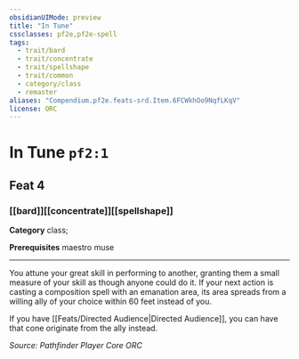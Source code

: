 ```yaml
---
obsidianUIMode: preview
title: "In Tune"
cssclasses: pf2e,pf2e-spell
tags:
  - trait/bard
  - trait/concentrate
  - trait/spellshape
  - trait/common
  - category/class
  - remaster
aliases: "Compendium.pf2e.feats-srd.Item.6FCWkhOo9NqfLKqV"
license: ORC
---
```

# In Tune `pf2:1`
## Feat 4
### [[bard]][[concentrate]][[spellshape]]

**Category** class; 



**Prerequisites** maestro muse
* * *
You attune your great skill in performing to another, granting them a small measure of your skill as though anyone could do it. If your next action is casting a composition spell with an emanation area, its area spreads from a willing ally of your choice within 60 feet instead of you.

If you have [[Feats/Directed Audience|Directed Audience]], you can have that cone originate from the ally instead.

*Source: Pathfinder Player Core*
*ORC*